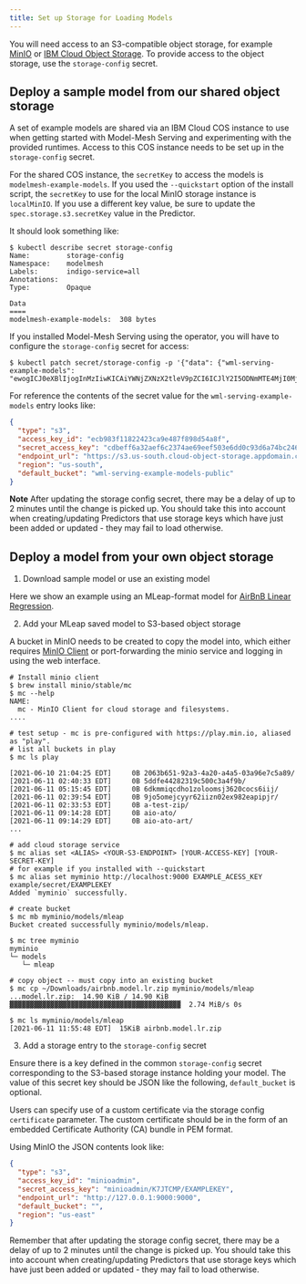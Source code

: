 ```yaml
---
title: Set up Storage for Loading Models
---
```


You will need access to an S3-compatible object storage, for example [MinIO](https://github.com/minio/minio) or [IBM Cloud Object Storage](https://www.ibm.com/cloud/object-storage). To provide access to the object storage, use the `storage-config` secret.

## Deploy a sample model from our shared object storage

A set of example models are shared via an IBM Cloud COS instance to use when getting started with Model-Mesh Serving and experimenting with the provided runtimes. Access to this COS instance needs to be set up in the `storage-config` secret.

For the shared COS instance, the `secretKey` to access the models is `modelmesh-example-models`. If you used the `--quickstart` option of the install script, the `secretKey` to use for the local MinIO storage instance is `localMinIO`. If you use a different key value, be sure to update the `spec.storage.s3.secretKey` value in the Predictor.

It should look something like:

```shell
$ kubectl describe secret storage-config
Name:         storage-config
Namespace:    modelmesh
Labels:       indigo-service=all
Annotations:
Type:         Opaque

Data
====
modelmesh-example-models:  308 bytes
```

If you installed Model-Mesh Serving using the operator, you will have to configure the `storage-config` secret for access:

```shell
$ kubectl patch secret/storage-config -p '{"data": {"wml-serving-example-models": "ewogICJ0eXBlIjogInMzIiwKICAiYWNjZXNzX2tleV9pZCI6ICJlY2I5ODNmMTE4MjI0MjNjYTllNDg3Zjg5OGQ1NGE4ZiIsCiAgInNlY3JldF9hY2Nlc3Nfa2V5IjogImNkYmVmZjZhMzJhZWY2YzIzNzRhZTY5ZWVmNTAzZTZkZDBjOTNkNmE3NGJjMjQ2NyIsCiAgImVuZHBvaW50X3VybCI6ICJodHRwczovL3MzLnVzLXNvdXRoLmNsb3VkLW9iamVjdC1zdG9yYWdlLmFwcGRvbWFpbi5jbG91ZCIsCiAgInJlZ2lvbiI6ICJ1cy1zb3V0aCIsCiAgImRlZmF1bHRfYnVja2V0IjogIndtbC1zZXJ2aW5nLWV4YW1wbGUtbW9kZWxzLXB1YmxpYyIKfQo="}}'
```

For reference the contents of the secret value for the `wml-serving-example-models` entry looks like:

```json
{
  "type": "s3",
  "access_key_id": "ecb983f11822423ca9e487f898d54a8f",
  "secret_access_key": "cdbeff6a32aef6c2374ae69eef503e6dd0c93d6a74bc2467",
  "endpoint_url": "https://s3.us-south.cloud-object-storage.appdomain.cloud",
  "region": "us-south",
  "default_bucket": "wml-serving-example-models-public"
}
```

<InlineNotification>

**Note** After updating the storage config secret, there may be a delay of up to 2 minutes until the change is picked up. You should take this into account when creating/updating Predictors that use storage keys which have just been added or updated - they may fail to load otherwise.

</InlineNotification>

## Deploy a model from your own object storage

1. Download sample model or use an existing model

Here we show an example using an MLeap-format model for [AirBnB Linear Regression](https://github.com/combust/mleap/raw/master/mleap-benchmark/src/main/resources/models/airbnb.model.lr.zip).

2. Add your MLeap saved model to S3-based object storage

A bucket in MinIO needs to be created to copy the model into, which either requires [MinIO Client](https://docs.min.io/docs/minio-client-quickstart-guide.html) or port-forwarding the minio service and logging in using the web interface.

```shell
# Install minio client
$ brew install minio/stable/mc
$ mc --help
NAME:
  mc - MinIO Client for cloud storage and filesystems.
....

# test setup - mc is pre-configured with https://play.min.io, aliased as "play".
# list all buckets in play
$ mc ls play

[2021-06-10 21:04:25 EDT]     0B 2063b651-92a3-4a20-a4a5-03a96e7c5a89/
[2021-06-11 02:40:33 EDT]     0B 5ddfe44282319c500c3a4f9b/
[2021-06-11 05:15:45 EDT]     0B 6dkmmiqcdho1zoloomsj3620cocs6iij/
[2021-06-11 02:39:54 EDT]     0B 9jo5omejcyyr62iizn02ex982eapipjr/
[2021-06-11 02:33:53 EDT]     0B a-test-zip/
[2021-06-11 09:14:28 EDT]     0B aio-ato/
[2021-06-11 09:14:29 EDT]     0B aio-ato-art/
...

# add cloud storage service
$ mc alias set <ALIAS> <YOUR-S3-ENDPOINT> [YOUR-ACCESS-KEY] [YOUR-SECRET-KEY]
# for example if you installed with --quickstart
$ mc alias set myminio http://localhost:9000 EXAMPLE_ACESS_KEY example/secret/EXAMPLEKEY
Added `myminio` successfully.

# create bucket
$ mc mb myminio/models/mleap
Bucket created successfully myminio/models/mleap.

$ mc tree myminio
myminio
└─ models
   └─ mleap

# copy object -- must copy into an existing bucket
$ mc cp ~/Downloads/airbnb.model.lr.zip myminio/models/mleap
...model.lr.zip:  14.90 KiB / 14.90 KiB  ▓▓▓▓▓▓▓▓▓▓▓▓▓▓▓▓▓▓▓▓▓▓▓▓▓▓▓▓▓▓▓▓▓▓▓▓▓▓▓▓▓▓  2.74 MiB/s 0s

$ mc ls myminio/models/mleap
[2021-06-11 11:55:48 EDT]  15KiB airbnb.model.lr.zip
```

3. Add a storage entry to the `storage-config` secret

Ensure there is a key defined in the common `storage-config` secret corresponding to the S3-based storage instance holding your model. The value of this secret key should be JSON like the following, `default_bucket` is optional.

Users can specify use of a custom certificate via the storage config `certificate` parameter. The custom certificate should be in the form of an embedded Certificate Authority (CA) bundle in PEM format.

Using MinIO the JSON contents look like:

```json
{
  "type": "s3",
  "access_key_id": "minioadmin",
  "secret_access_key": "minioadmin/K7JTCMP/EXAMPLEKEY",
  "endpoint_url": "http://127.0.0.1:9000:9000",
  "default_bucket": "",
  "region": "us-east"
}
```

Remember that after updating the storage config secret, there may be a delay of up to 2 minutes until the change is picked up. You should take this into account when creating/updating Predictors that use storage keys which have just been added or updated - they may fail to load otherwise.
